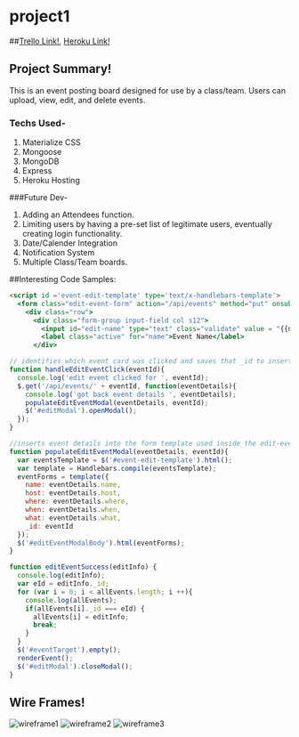 # project1

##[Trello Link!](https://trello.com/b/xqoziE71/lets-get-together), [Heroku Link!](https://enigmatic-shelf-29928.herokuapp.com/)

## Project Summary!
This is an event posting board designed for use by a class/team. Users can upload, view, edit, and delete events.

### Techs Used-
1. Materialize CSS
2. Mongoose
3. MongoDB
4. Express
5. Heroku Hosting

###Future Dev-
1. Adding an Attendees function.
2. Limiting users by having a pre-set list of legitimate users, eventually creating login functionality.
3. Date/Calender Integration
4. Notification System
5. Multiple Class/Team boards.

##Interesting Code Samples:

```html
<script id ='event-edit-template' type='text/x-handlebars-template'>
  <form class="edit-event-form" action="/api/events" method="put" onsubmit="submitEditEvent(event)">
    <div class="row">
      <div class="form-group input-field col s12">
        <input id="edit-name" type="text" class="validate" value = "{{name}}" required="true">
        <label class="active" for="name">Event Name</label>
      </div>
```

```javascript
// identifies which event card was clicked and saves that _id to insert the open fields into the modal.
function handleEditEventClick(eventId){
  console.log('edit event clicked for ', eventId);
  $.get('/api/events/' + eventId, function(eventDetails){
    console.log('got back event details ', eventDetails);
    populateEditEventModal(eventDetails, eventId);
    $('#editModal').openModal();
  });
}

//inserts event details into the form template used inside the edit-event modal.
function populateEditEventModal(eventDetails, eventId){
  var eventsTemplate = $('#event-edit-template').html();
  var template = Handlebars.compile(eventsTemplate);
  eventForms = template({
    name: eventDetails.name,
    host: eventDetails.host,
    where: eventDetails.where,
    when: eventDetails.when,
    what: eventDetails.what,
    _id: eventId
  });
  $('#editEventModalBody').html(eventForms);
}

function editEventSuccess(editInfo) {
  console.log(editInfo);
  var eId = editInfo._id;
  for (var i = 0; i < allEvents.length; i ++){
    console.log(allEvents);
    if(allEvents[i]._id === eId) {
      allEvents[i] = editInfo;
      break;
    }
  }
  $('#eventTarget').empty();
  renderEvent();
  $('#editModal').closeModal();
}
```



## Wire Frames!
![wireframe1](http://i.imgur.com/Lmr1xpj.jpg "Optional title")
![wireframe2](http://i.imgur.com/HsGy20O.jpg "Optional title")
![wireframe3](http://i.imgur.com/8bLNYtA.jpg "Optional title")
